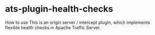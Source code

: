 ats-plugin-health-checks
========================
How to use
This is an origin server / intercept plugin, which implements flexible health checks in Apache Traffic Server.
